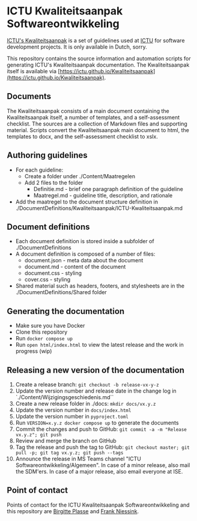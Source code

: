 # ICTU Kwaliteitsaanpak Softwareontwikkeling

[ICTU's Kwaliteitsaanpak](https://www.ictu.nl/kwaliteitsaanpak) is a set of guidelines used at [ICTU](https://www.ictu.nl) for software development projects. It is only available in Dutch, sorry.

This repository contains the source information and automation scripts for generating ICTU's Kwaliteitsaanpak documentation. The Kwaliteitsaanpak itself is available via [https://ictu.github.io/Kwaliteitsaanpak](https://ictu.github.io/Kwaliteitsaanpak).

## Documents

The Kwaliteitsaanpak consists of a main document containing the Kwaliteitsaanpak itself, a number of templates, and a self-assessment checklist. The sources are a collection of Markdown files and supporting material. Scripts convert the Kwaliteitsaanpak main document to html, the templates to docx, and the self-assessment checklist to xslx.

## Authoring guidelines

- For each guideline:
  - Create a folder under ./Content/Maatregelen
  - Add 2 files to the folder
    - Definitie.md - brief one paragraph definition of the guideline
    - Maatregel.md - guideline title, description, and rationale
- Add the maatregel to the document structure definition in ./DocumentDefinitions/Kwaliteitsaanpak/ICTU-Kwaliteitsaanpak.md

## Document definitions

- Each document definition is stored inside a subfolder of ./DocumentDefinitions
- A document definition is composed of a number of files:
  - document.json - meta data about the document
  - document.md - content of the document
  - document.css - styling
  - cover.css - styling
- Shared material such as headers, footers, and stylesheets are in the ./DocumentDefinitions/Shared folder

## Generating the documentation

- Make sure you have Docker
- Clone this repository
- Run `docker compose up`
- Run `open html/index.html` to view the latest release and the work in progress (wip)

## Releasing a new version of the documentation

1. Create a release branch: `git checkout -b release-vx-y-z`
2. Update the version number and release date in the change log in `./Content/Wijzigingsgeschiedenis.md``
3. Create a new release folder in ./docs: `mkdir docs/vx.y.z`
4. Update the version number in `docs/index.html`
5. Update the version number in `pyproject.toml`
6. Run `VERSION=x.y.z docker compose up` to generate the documents
7. Commit the changes and push to GitHub: `git commit -a -m "Release vx.y.z"; git push`
8. Review and merge the branch on GitHub
9. Tag the release and push the tag to GitHub: `git checkout master; git pull -p; git tag vx.y.z; git push --tags`
10. Announce the release in MS Teams channel "ICTU Softwareontwikkeling/Algemeen". In case of a minor release, also mail the SDM'ers. In case of a major release, also email everyone at ISE.

## Point of contact

Points of contact for the ICTU Kwaliteitsaanpak Softwareontwikkeling and this repository are [Birgitte Plasse](https://github.com/bipla2) and [Frank Niessink](https://github.com/fniessink).
